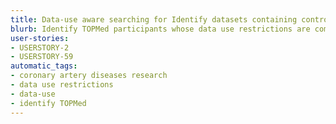 ```yaml
---
title: Data-use aware searching for Identify datasets containing controls and cases with coronary artery disease
blurb: Identify TOPMed participants whose data use restrictions are compatible for coronary artery diseases research.
user-stories:
- USERSTORY-2
- USERSTORY-59
automatic_tags:
- coronary artery diseases research
- data use restrictions
- data-use
- identify TOPMed
---
```

